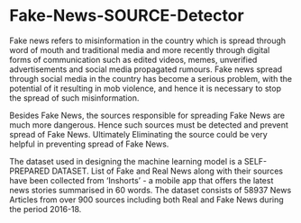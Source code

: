 # Fake-News-SOURCE-Detector
Fake news refers to misinformation in the country which is spread through word of mouth and traditional media and more recently through digital forms of communication such as edited videos, memes, unverified advertisements and social media propagated rumours. Fake news spread through social media in the country has become a serious problem, with the potential of it resulting in mob violence, and hence it is necessary to stop the spread of such misinformation. 

Besides Fake News, the sources responsible for spreading Fake News are much more dangerous. Hence such sources must be detected and prevent spread of Fake News. Ultimately Eliminating the source could be very helpful in preventing spread of Fake News.

The dataset used in designing the machine learning model is a SELF-PREPARED DATASET. List of Fake and Real News along with their sources have been collected from ‘Inshorts’ - a mobile app that offers the latest news stories summarised in 60 words. The dataset consists of 58937 News Articles from over 900 sources including both Real and Fake News during the period 2016-18.

